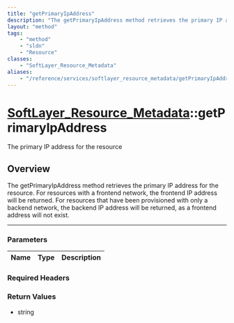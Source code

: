 ```yaml
---
title: "getPrimaryIpAddress"
description: "The getPrimaryIpAddress method retrieves the primary IP address for the resource. For resources with a frontend network,... "
layout: "method"
tags:
    - "method"
    - "sldn"
    - "Resource"
classes:
    - "SoftLayer_Resource_Metadata"
aliases:
    - "/reference/services/softlayer_resource_metadata/getPrimaryIpAddress"
---
```

# [SoftLayer_Resource_Metadata](/reference/services/SoftLayer_Resource_Metadata)::getPrimaryIpAddress


The primary IP address for the resource


## Overview 
The getPrimaryIpAddress method retrieves the primary IP address for the resource. For resources with a frontend network, the frontend IP address will be returned. For resources that have been provisioned with only a backend network, the backend IP address will be returned, as a frontend address will not exist. 

-----

### Parameters 
|Name | Type | Description |
| --- | --- | --- |


### Required Headers


### Return Values
* string




